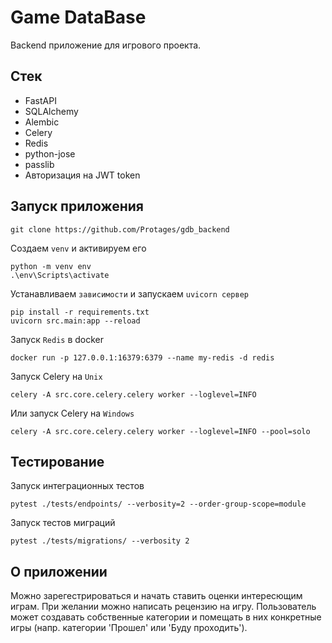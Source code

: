 # Game DataBase

Backend приложение для игрового проекта.

## Стек
- FastAPI
- SQLAlchemy
- Alembic
- Celery
- Redis
- python-jose
- passlib
- Авторизация на JWT token

## Запуск приложения
```properties
git clone https://github.com/Protages/gdb_backend
```

Создаем `venv` и активируем его
```properties
python -m venv env
.\env\Scripts\activate
```

Устанавливаем `зависимости` и запускаем `uvicorn сервер`
```properties
pip install -r requirements.txt
uvicorn src.main:app --reload
```

Запуск `Redis` в docker
```properties
docker run -p 127.0.0.1:16379:6379 --name my-redis -d redis
```

Запуск Celery на `Unix` 
```properties
celery -A src.core.celery.celery worker --loglevel=INFO
```

Или запуск Celery на `Windows` 
```properties
celery -A src.core.celery.celery worker --loglevel=INFO --pool=solo
```

## Тестирование
Запуск интеграционных тестов
```properties
pytest ./tests/endpoints/ --verbosity=2 --order-group-scope=module
```

Запуск тестов миграций
```properties
pytest ./tests/migrations/ --verbosity 2
```

## О приложении
Можно зарегестрироваться и начать ставить оценки интересющим играм. При желании можно написать рецензию на игру. Пользователь может создавать собственные категории и помещать в них конкретные игры (напр. категории 'Прошел' или 'Буду проходить').
